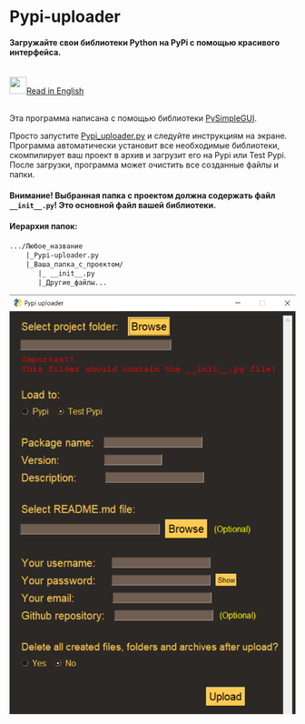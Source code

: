# Pypi-uploader
#### Загружайте свои библиотеки Python на PyPi с помощью красивого интерфейса.

</br>
<a href="README.md" ><img src="https://emojio.ru/images/twitter-64/1f1fa-1f1f8.png" width="30" height="30"></img>Read in English</a>
</br></br>

Эта программа написана с помощью библиотеки <a href="https://pypi.org/project/PySimpleGUI/">PySimpleGUI</a>.

Просто запустите <a href="Pypi_uploader.py">Pypi_uploader.py</a> и следуйте инструкциям на экране.</br>
Программа автоматически установит все необходимые библиотеки, скомпилирует ваш проект в архив и загрузит его на Pypi или Test Pypi.</br>
После загрузки, программа может очистить все созданные файлы и папки.

#### Внимание! Выбранная папка с проектом должна содержать файл ```__init__.py```! Это основной файл вашей библиотеки.

#### Иерархия папок:
```
.../Любое_название
    |_Pypi-uploader.py
    |_Ваша_папка_с_проектом/
       |_ __init__.py
       |_Другие_файлы... 
```
<img src="Image.png"></img>
